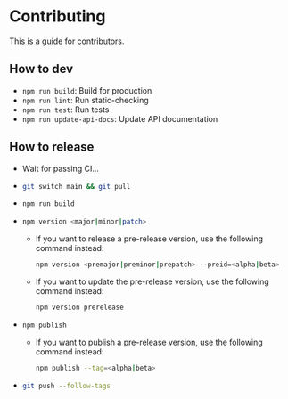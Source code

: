 # Contributing

This is a guide for contributors.

## How to dev

- `npm run build`: Build for production
- `npm run lint`: Run static-checking
- `npm run test`: Run tests
- `npm run update-api-docs`: Update API documentation

## How to release

- Wait for passing CI...
- ```bash
  git switch main && git pull
  ```
- ```bash
  npm run build
  ```
- ```bash
  npm version <major|minor|patch>
  ```
  - If you want to release a pre-release version, use the following command instead:
    ```bash
    npm version <premajor|preminor|prepatch> --preid=<alpha|beta>
    ```
  - If you want to update the pre-release version, use the following command instead:
    ```bash
    npm version prerelease
    ```
- ```bash
  npm publish
  ```
  - If you want to publish a pre-release version, use the following command instead:
    ```bash
    npm publish --tag=<alpha|beta>
    ```
- ```bash
  git push --follow-tags
  ```
